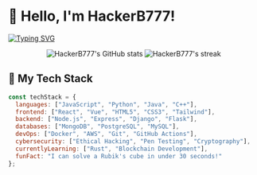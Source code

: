# 👋 Hello, I'm HackerB777! 

[![Typing SVG](https://readme-typing-svg.demolab.com?font=Fira+Code&pause=1000&color=22F729&width=435&lines=Full+Stack+Developer;Cyber+Security+Enthusiast;Open+Source+Contributor;Tech+Innovator)](https://git.io/typing-svg)

<p align="center">
  <img src="https://github-readme-stats.vercel.app/api?username=HackerB777&show_icons=true&theme=dark&count_private=true" alt="HackerB777's GitHub stats" />
  <img src="https://github-readme-streak-stats.herokuapp.com/?user=HackerB777&theme=dark" alt="HackerB777's streak" />
</p>

## 🚀 My Tech Stack

```javascript
const techStack = {
  languages: ["JavaScript", "Python", "Java", "C++"],
  frontend: ["React", "Vue", "HTML5", "CSS3", "Tailwind"],
  backend: ["Node.js", "Express", "Django", "Flask"],
  databases: ["MongoDB", "PostgreSQL", "MySQL"],
  devOps: ["Docker", "AWS", "Git", "GitHub Actions"],
  cybersecurity: ["Ethical Hacking", "Pen Testing", "Cryptography"],
  currentlyLearning: ["Rust", "Blockchain Development"],
  funFact: "I can solve a Rubik's cube in under 30 seconds!"
};